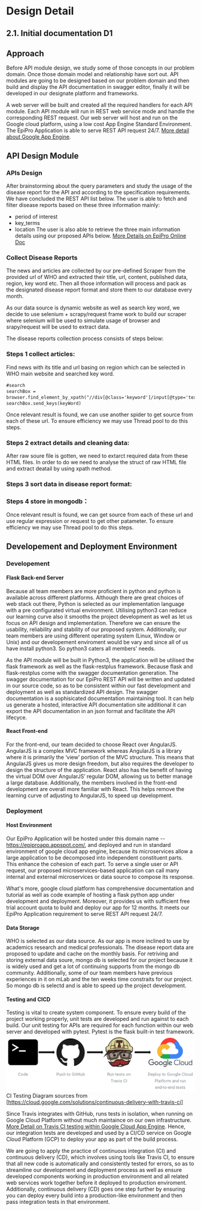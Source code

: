 # Design Detail
## 2.1. Initial	documentation D1
## Approach
[//]: # (Describe	how	you	intend	to	develop	the	API	module and	provide	the	ability to	run	it	in	Web	service	mode)
Before API module design, we study some of those concepts in our problem domain. Once those domain model and relationship have sort out. API modules are going to be designed based on our problem domain and then build and display the API documentation in swagger editor, finally it will be developed in our designate platform and frameworks.

A web server will be built and created all the required handlers for each API module. Each API module will run in REST web service mode and handle the corresponding REST request. Our web server will host and run on the Google cloud platform, using a low cost App Engine Standard Environment. The EpiPro Application is able to serve REST API request 24/7. [More detail about Google App Engine](https://cloud.google.com/appengine/docs/).

## API Design Module
[//]: # (Discuss	your	current	thinking	about	how	parameters can	be	passed	to	your module	and	how	results	are	collected.	Show	an	example	of	a	possible interaction .e.g.- sample	HTTP	calls	with	URL	and	parameters)
### APIs Design
After brainstorming about the query parameters and study the usage of the disease report for the API and according to the specification requirements. We have concluded the REST API list below. The user is able to fetch and filter disease reports based on these three  information mainly:
- period of interest
- key_terms
- location
The user is also able to retrieve the three main information details using our proposed APIs below.
[More Details on EpiPro Online Doc](https://epiproapp.appspot.com/api/v1/doc/)

### Collect Disease Reports
[//]: # (I used to use request or ulib.request to extract content of a url but I saw there is a scrapy file readly)
The news and articles are collected by our pre-defined Scraper from the provided url of WHO and extracted their title, url, content, published data, region, key word etc. Then all those information will process and pack as the designated disease report format and store them to our database every month.

As our data source is dynamic website as well as search key word, we decide to use selenium + scrapy/request frame work to build our scraper where selenium will be used to simulate usage of browser and srapy/request will be used to extract data.

[//]: # (Example about Python+Selenium+Scrapy[https://towardsdatascience.com/web-scraping-a-simple-way-to-start-scrapy-and-selenium-part-i-10367164c6c0]----give some reason why u want to do this)

The disease reports collection process consists of steps below:
### Steps 1 collect articles:
Find news with its title and url basing on region which can be selected in WHO main website and searched key word.
```
#search
searchBox = browser.find_element_by_xpath("//div[@class='keyword']/input[@type='text']")
searchBox.send_keys(keyWord)
```
Once relevant result is found, we can use another spider to get source from each of these url. To ensure efficiency we may use Thread pool to do this steps.

### Steps 2 extract details and cleaning data:
After raw soure file is gotten, we need to extarct required data from these HTML files. In order to do we need to analyse the struct of raw HTML file and extract deatail by using xpath method.

### Steps 3 sort data in disease report format:

### Steps 4 store in mongodb：
Once relevant result is found, we can get source from each of these url and use regular expression or request to get other patameter. To ensure efficiency we may use Thread pool to do this steps.

## Developement and Deployment Environment
[//]: # (Present	and	justify	implementation	language,	development	and	deployment environment .e.g.	Linux,	Windows	and	specific	libraries	that	you	plan	to	use.)

### Developement
#### Flask Back-end Server
Because all team members are more proficient in python and python is available across different platforms. Although there are great choices of web stack out there,  Python is selected as our implementation language with a pre configurated virtual environment. Utilising python3 can reduce our learning curve also it smooths the project development as well as let us focus on API design and implementation. Therefore we can ensure the usability, reliability and stability of our proposed system. Additionally, our team members are using different operating system (Linux, Window or Unix) and our developement enviroment would be vary and since all of us have install python3. So python3 caters all members' needs.

As the API module will be built in Python3, the application will be utilised the flask framework as well as the flask-restplus framework. Because flask and flask-restplus come with the swagger documentation generation. The swagger documentation for our EpiPro REST API will be written and updated in our source code, so as to be consistent within our fast development and deployment as well as standardized API design. The swagger documentation is a sophisicated documentation maintaining tool. It can help us generate a hosted, interactive API documentation site additional it can export the API documentation in an json format and facilitate the API lifecyce.

#### React Front-end
For the front-end, our team decided to choose React over AngularJS. AngularJS is a complex MVC framework whereas AngularJS is a library where it is primarily the ‘view’ portion of the MVC structure. This means that AngularJS gives us more design freedom, but also requires the developer to design the structure of the application. React also has the benefit of having the virtual DOM over AngularJS’ regular DOM, allowing us to better manage a large database. Additionally, the members involved in the front-end development are overall more familiar with React. This helps remove the learning curve of adjusting to AngularJS, to speed up development.

### Deployment
#### Host Environment
Our EpiPro Application will be hosted under this domain name -- https://epiproapp.appspot.com/, and deployed and run in standard environment of google cloud app engine, because its microservices allow a large application to be decomposed into independent constituent parts. This enhance the cohesion of each part. To serve a single user or API request, our proposed microservices-based application can call many internal and external microservices or data source to compose its response.

What's more, google cloud platform has comprehensive documentation and tutorial as well as code example of hosting a flask python app under development and deployment. Moreover, it provides us with sufficient free trial account quota to build and deploy our app for 12 months. It meets our EpiPro Application requirement to serve REST API request 24/7.

#### Data Storage
WHO is selected as our data source. As our app is more inclined to use by academics research and medical professionals. The disease report data are proposed to update and cache on the monthly basis. For retriving and storing external data soure, mongo db is selected for our project because it is widely used and get a lot of continuing supports from the mongo db community. Additionally, some of our team members have previous experiences in it on mLab and the ten weeks time constraits for our project. So mongo db is selectd and is able to speed up the project development.

#### Testing and CICD

Testing is vital to create system component. To ensure every build of the project working properly, unit tests are developed and run against to each build. Our unit testing for APIs are required for each function within our web server and developed with pytest. Pytest is the flask built-in test framework. 
![CI Testing Diagram](continuous-delivery-with-travis-ci-1architecture.png "CI Testing") CI Testing Diagram sources from [https://cloud.google.com/solutions/continuous-delivery-with-travis-ci]


Since Travis integrates with GitHub, runs tests in isolation, when running on Google Cloud Platform without much maintaince on our own infrastructure.
[More Detail on Travis CI testing within Google Cloud App Engine](https://cloud.google.com/solutions/continuous-delivery-with-travis-ci). Hence, our integration tests are developed and used by a CI/CD service on Google Cloud Platform (GCP) to deploy your app as part of the build process.

We are going to apply the practice of continuous integration (CI) and continuous delivery (CD), which involves using tools like Travis CI, to ensure that all new code is automatically and consistently tested for errors, so as to streamline our development and deployment process as well as ensure developed components working in production environment and all related web services work together before it deployed to production enviroment. Additionally, continuous delivery (CD) goes one step further by ensuring you can deploy every build into a production-like environment and then pass integration tests in that environment. 
